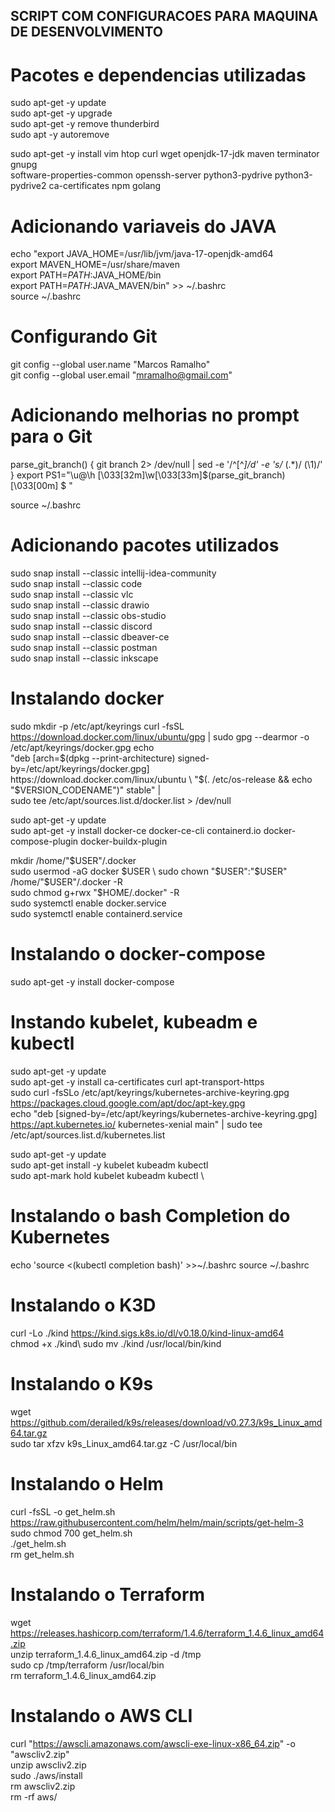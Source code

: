 ## SCRIPT COM CONFIGURACOES PARA MAQUINA DE DESENVOLVIMENTO

# Pacotes e dependencias utilizadas
sudo apt-get -y update \
sudo apt-get -y upgrade \
sudo apt-get -y remove thunderbird \
sudo apt -y autoremove

sudo apt-get -y install vim htop curl wget openjdk-17-jdk maven terminator gnupg \
software-properties-common openssh-server python3-pydrive python3-pydrive2 ca-certificates npm golang

# Adicionando variaveis do JAVA
echo "export JAVA_HOME=/usr/lib/jvm/java-17-openjdk-amd64 \
export MAVEN_HOME=/usr/share/maven \
export PATH=$PATH:$JAVA_HOME/bin \
export PATH=$PATH:$JAVA_MAVEN/bin" >> ~/.bashrc \
source ~/.bashrc

# Configurando Git
git config --global user.name "Marcos Ramalho" \
git config --global user.email "mramalho@gmail.com"

# Adicionando melhorias no prompt para o Git
parse_git_branch() {
     git branch 2> /dev/null | sed -e '/^[^*]/d' -e 's/* \(.*\)/ (\1)/'
}
export PS1="\u@\h \[\033[32m\]\w\[\033[33m\]\$(parse_git_branch)\[\033[00m\] $ "

source ~/.bashrc

# Adicionando pacotes utilizados
sudo snap install --classic intellij-idea-community \
sudo snap install --classic code \
sudo snap install --classic vlc \
sudo snap install --classic drawio \
sudo snap install --classic obs-studio \
sudo snap install --classic discord \
sudo snap install --classic dbeaver-ce \
sudo snap install --classic postman \
sudo snap install --classic inkscape

# Instalando docker
sudo mkdir -p /etc/apt/keyrings
curl -fsSL https://download.docker.com/linux/ubuntu/gpg | sudo gpg --dearmor -o /etc/apt/keyrings/docker.gpg
echo \
  "deb [arch=$(dpkg --print-architecture) signed-by=/etc/apt/keyrings/docker.gpg] https://download.docker.com/linux/ubuntu \
  "$(. /etc/os-release && echo "$VERSION_CODENAME")" stable" | \
  sudo tee /etc/apt/sources.list.d/docker.list > /dev/null

sudo apt-get -y update \
sudo apt-get -y install docker-ce docker-ce-cli containerd.io docker-compose-plugin docker-buildx-plugin

mkdir /home/"$USER"/.docker \
sudo usermod -aG docker $USER \
sudo chown "$USER":"$USER" /home/"$USER"/.docker -R \
sudo chmod g+rwx "$HOME/.docker" -R \
sudo systemctl enable docker.service \
sudo systemctl enable containerd.service

# Instalando o docker-compose
sudo apt-get -y install docker-compose

# Instando kubelet, kubeadm e kubectl
sudo apt-get -y update \
sudo apt-get -y  install ca-certificates curl apt-transport-https \
sudo curl -fsSLo /etc/apt/keyrings/kubernetes-archive-keyring.gpg https://packages.cloud.google.com/apt/doc/apt-key.gpg \
echo "deb [signed-by=/etc/apt/keyrings/kubernetes-archive-keyring.gpg] https://apt.kubernetes.io/ kubernetes-xenial main" | sudo tee /etc/apt/sources.list.d/kubernetes.list

sudo apt-get -y update \
sudo apt-get install -y kubelet kubeadm kubectl \
sudo apt-mark hold kubelet kubeadm kubectl \

# Instalando o bash Completion do Kubernetes
echo 'source <(kubectl completion bash)' >>~/.bashrc
source ~/.bashrc

# Instalando o K3D
curl -Lo ./kind https://kind.sigs.k8s.io/dl/v0.18.0/kind-linux-amd64 \
chmod +x ./kind\ 
sudo mv ./kind /usr/local/bin/kind

# Instalando o K9s
wget https://github.com/derailed/k9s/releases/download/v0.27.3/k9s_Linux_amd64.tar.gz \
sudo tar xfzv k9s_Linux_amd64.tar.gz -C /usr/local/bin

# Instalando o Helm
curl -fsSL -o get_helm.sh https://raw.githubusercontent.com/helm/helm/main/scripts/get-helm-3 \
sudo chmod 700 get_helm.sh \
./get_helm.sh \
rm get_helm.sh

# Instalando o Terraform
wget https://releases.hashicorp.com/terraform/1.4.6/terraform_1.4.6_linux_amd64.zip \
unzip terraform_1.4.6_linux_amd64.zip -d /tmp \
sudo cp /tmp/terraform /usr/local/bin \
rm terraform_1.4.6_linux_amd64.zip

# Instalando o AWS CLI
curl "https://awscli.amazonaws.com/awscli-exe-linux-x86_64.zip" -o "awscliv2.zip" \
unzip awscliv2.zip \
sudo ./aws/install \
rm awscliv2.zip \
rm -rf aws/
